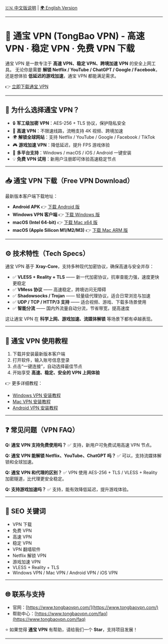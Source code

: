 [🇨🇳 中文版说明](./README.md) | [🌍 English Version](./README_en.md)

---

# 🚀 通宝 VPN (TongBao VPN) - 高速 VPN · 稳定 VPN · 免费 VPN 下载

通宝 VPN 是一款专注于 **高速 VPN、稳定 VPN、跨境加速 VPN** 的安全上网工具。
无论你是需要 **解锁 Netflix / YouTube / ChatGPT / Google / Facebook**，还是想体验 **低延迟的游戏加速**，通宝 VPN 都能满足需求。

👉 [立即下载通宝 VPN](https://www.tongbaovpn.com/)

---

## 🌟 为什么选择通宝 VPN？

* 🔒 **军工级加密 VPN**：AES-256 + TLS 协议，保护隐私安全
* 🚀 **高速 VPN**：不限速线路，流畅支持 4K 视频、跨境加速
* 🌍 **解锁全球网站**：支持 Netflix / YouTube / Google / Facebook / TikTok
* 🎮 **游戏加速 VPN**：降低延迟，提升 FPS 游戏体验
* 📱 **多平台支持**：Windows / macOS / iOS / Android 一键安装
* 💡 **免费 VPN 试用**：新用户注册即可体验高速稳定节点

---

## 📥 通宝 VPN 下载（Free VPN Download）

最新版本客户端下载地址：

* **Android APK** 👉 [下载 Android 版](https://update.tongbaovpn.com/app-release.apk?v=1.16.32&t=1757397093)
* **Windows VPN 客户端** 👉 [下载 Windows 版](https://update.tongbaovpn.com/TongBaoVPN_Windows_1.6.38.exe)
* **macOS (Intel 64-bit)** 👉 [下载 Mac x64 版](https://update.tongbaovpn.com/TongBaoVPN_1.6.38_x64.dmg)
* **macOS (Apple Silicon M1/M2/M3)** 👉 [下载 Mac ARM 版](https://update.tongbaovpn.com/TongBaoVPN_1.6.38_arm64.dmg)

---

## ⚙️ 技术特性（Tech Specs）

通宝 VPN 基于 **Xray-Core**，支持多种现代加密协议，确保高速与安全并存：

* ✅ **VLESS + Reality + TLS** —— 新一代加密协议，抗审查能力强，速度更快更稳定
* ✅ **VMess 协议** —— 高速稳定，跨境访问无障碍
* ✅ **Shadowsocks / Trojan** —— 轻量级代理协议，适合日常浏览与加速
* ✅ **UDP / TCP / HTTP/3 支持** —— 适合视频、游戏、下载多场景使用
* ✅ **智能分流** —— 国内外流量自动分流，节省带宽，提高速度

这让通宝 VPN 在 **科学上网、游戏加速、流媒体解锁** 等场景下都有卓越表现。

---

## 🚀 通宝 VPN 使用教程

1. 下载并安装最新版本客户端
2. 打开软件，输入账号信息登录
3. 点击“一键连接”，自动选择最佳节点
4. 开始享受 **高速、稳定、安全的 VPN 上网体验**

👉 更多详细教程：

* [Windows VPN 安装教程](https://www.tongbaovpn.com/faq/7-Windows%E7%89%88%E6%9C%AC%E7%9A%84%E9%80%9A%E5%AE%9DVPN%E4%B8%8B%E8%BD%BD%E5%AE%89%E8%A3%85%E6%95%99%E7%A8%8B)
* [Mac VPN 安装教程](https://www.tongbaovpn.com/faq/6-Mac%E7%89%88%E6%9C%AC%E7%9A%84%E9%80%9A%E5%AE%9DVPN%E4%B8%8B%E8%BD%BD%E5%AE%89%E8%A3%85%E6%95%99%E7%A8%8B)
* [Android VPN 安装教程](https://www.tongbaovpn.com/faq)

---

## ❓ 常见问题（VPN FAQ）

**Q: 通宝 VPN 支持免费使用吗？**
✅ 支持，新用户可免费试用高速 VPN 节点。

**Q: 通宝 VPN 能解锁 Netflix、YouTube、ChatGPT 吗？**
✅ 可以，支持流媒体解锁和全球加速。

**Q: 通宝 VPN 和代理的区别？**
✅ VPN 使用 AES-256 + TLS / VLESS + Reality 加密隧道，比代理更安全稳定。

**Q: 支持游戏加速吗？**
✅ 支持，能有效降低延迟，提升游戏体验。

---

## 🔑 SEO 关键词

* VPN 下载
* 免费 VPN
* 高速 VPN
* 稳定 VPN
* VPN 翻墙软件
* Netflix 解锁 VPN
* 游戏加速 VPN
* VLESS + Reality + TLS
* Windows VPN / Mac VPN / Android VPN / iOS VPN

---

## 🌐 联系与支持

* 官网：[https://www.tongbaovpn.com/](https://www.tongbaovpn.com/)
* 帮助中心：[https://www.tongbaovpn.com/faq](https://www.tongbaovpn.com/faq)

⭐ 如果觉得 **通宝 VPN** 有帮助，请给我们一个 **Star**，支持项目发展！

---

